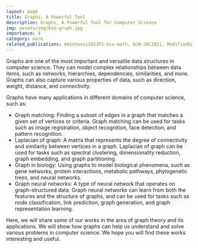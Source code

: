 ```yaml
---
layout: page
title: Graphs, A Powerful Tool
description: Graphs, A Powerful Tool for Computer Science
img: assets/img/bio-graph.jpg
importance: 4
category: work
related_publications: Amintoosi2023FS-bio-math, GCN-JAC2021, ModifiedGA-iranaict99, Ezzati99, Hosseini98-TSCO-Karger,Ezzati98-TSCO-GD,Nemati96GA, Amintoosi94spectral, Ezzati96graph, Hoseini93mincutTS,Amintoosi09regional
---
```


Graphs are one of the most important and versatile data structures in computer science. They can model complex relationships between data items, such as networks, hierarchies, dependencies, similarities, and more. Graphs can also capture various properties of data, such as direction, weight, distance, and connectivity.

Graphs have many applications in different domains of computer science, such as:

- Graph matching: Finding a subset of edges in a graph that matches a given set of vertices or criteria. Graph matching can be used for tasks such as image registration, object recognition, face detection, and pattern recognition.
- Laplacian of graph: A matrix that represents the degree of connectivity and similarity between vertices in a graph. Laplacian of graph can be used for tasks such as spectral clustering, dimensionality reduction, graph embedding, and graph partitioning.
- Graph in biology: Using graphs to model biological phenomena, such as gene networks, protein interactions, metabolic pathways, phylogenetic trees, and neural networks.
- Graph neural networks: A type of neural network that operates on graph-structured data. Graph neural networks can learn from both the features and the structure of graphs, and can be used for tasks such as node classification, link prediction, graph generation, and graph representation learning.
<!-- - Graph in computer vision: Using graphs to represent images or scenes, and applying graph algorithms to solve computer vision problems, such as segmentation, object detection, scene understanding, and image synthesis. -->

Here, we will share some of our works in the area of graph theory and its applications. We will show how graphs can help us understand and solve various problems in computer science. We hope you will find these works interesting and useful.
